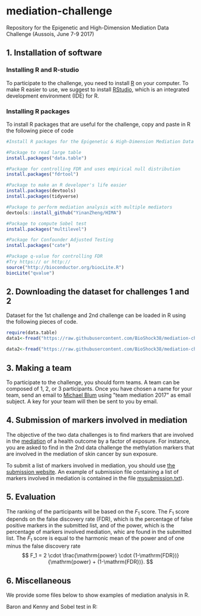 # mediation-challenge
Repository for the Epigenetic and High-Dimension Mediation Data Challenge (Aussois, June 7-9 2017)

##  1. Installation of software

### Installing R and R-studio
To participate to the challenge, you need to install [R](http://google.com) on your computer. To make R easier to use, we suggest to install [RStudio](https://www.rstudio.com/), which is an integrated development environment (IDE) for R.

### Installing R packages
To install R packages that are useful for the challenge, copy and paste in R the following piece of code

```r
#Install R packages for the Epigenetic & High-Dimension Mediation Data Challenge

#Package to read large table
install.packages("data.table")

#Package for controlling FDR and uses empirical null distribution
install.packages("fdrtool")

#Package to make an R developer's life easier
install.packages(devtools)
install.packages(tidyverse)

#Package to perform mediation analysis with multiple mediators
devtools::install_github("YinanZheng/HIMA")

#Package to compute Sobel test
install.packages("multilevel")

#Package for Confounder Adjusted Testing 
install.packages("cate")

#Package q-value for controlling FDR
#Try https:// or http:// 
source("http://bioconductor.org/biocLite.R")
biocLite("qvalue")
```

##  2. Downloading the dataset for challenges 1 and 2

Dataset for the 1st challenge and 2nd challenge can be loaded in R using the following pieces of code.

```r
require(data.table)
data1<-fread("https://raw.githubusercontent.com/BioShock38/mediation-challenge/master/data/challenge1.txt",header=TRUE,data.table=FALSE)
```

```r
data2<-fread("https://raw.githubusercontent.com/BioShock38/mediation-challenge/master/data/challenge2.txt",header=TRUE,data.table=FALSE)
```

## 3. Making a team

To participate to the challenge, you should form teams. A team can be composed of 1, 2, or 3 participants. Once you have chosen a name for your team, send an email to [Michael Blum](mailto:michael.blum@univ-grenoble-alpes.fr) using "team mediation 2017" as email subject. A key for your team will then be sent to you by email.


## 4. Submission of markers involved in mediation

The objective of the two data challenges is to find markers that are involved in the [mediation](https://en.wikipedia.org/wiki/Mediation_(statistics)) of a health outcome by a factor of exposure. For instance, you are asked to find in the 2nd data challenge the methylation markers that are involved in the mediation of skin cancer by sun exposure.

To submit a list of markers involved in mediation, you should use [the submission website](http://176.31.253.205/shiny/mediation-challenge/shiny-app/). An example of submission file containing a list of markers involved in mediation is contained in the file [mysubmission.txt]()). 

## 5. Evaluation

The ranking of the participants will be based on the $F_1$ score. The $F_1$ score depends on the false discovery rate (FDR), which is the percentage of false positive markers in the submitted list, and of the power, which is the percentage of markers involved mediation, whic are found in the submitted list. The $F_1$ score is equal to the harmonic mean of the power and of one minus the false discovery rate
$$
F_1 = 2 \cdot \frac{\mathrm{power} \cdot (1-\mathrm{FDR})}{\mathrm{power} + (1-\mathrm{FDR})}.
$$

## 6. Miscellaneous

We provide some files below to show examples of mediation analysis in R.

Baron and Kenny and Sobel test in R: 


